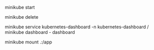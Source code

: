 minikube start

minikube delete

minikube service kubernetes-dashboard -n kubernetes-dashboard / minikube dashboard - dashboard

minikube mount .:/app
